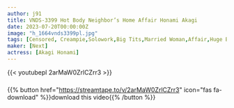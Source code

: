 ```yaml
---
author: j91
title: VNDS-3399 Hot Body Neighbor’s Home Affair Honami Akagi
date: 2023-07-20T00:00:00Z
image: "h_1664vnds3399pl.jpg"
tags: [Censored, Creampie,Solowork,Big Tits,Married Woman,Affair,Huge Butt	]
maker: [Next]
actress: [Akagi Honami]
---
```



{{< youtubepl 2arMaW0ZrlCZrr3 >}}
###

{{% button href="https://streamtape.to/v/2arMaW0ZrlCZrr3" icon="fas fa-download" %}}download this video{{% /button %}}
